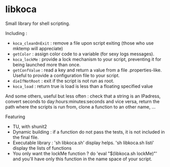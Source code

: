 libkoca
=======

Small library for shell scripting.

Including :
* `koca_cleanOnExit` : remove a file upon script exiting (those who use mktemp will appreciate)
* `getColor` : assign color code to a variable (for sexy logs messages).
* `koca_lockMe` : provide a lock mechanism to your script, preventing it for being launched more than once.
* `getConfValue` : read a key and return a value from a file .properties-like. Useful to provide a configuration file to your script.
* `dieIfNotRoot` : exit if the script is not run as root.
* `koca_load` : return true is load is less than a floating specified value

And some others, useful but less often : check that a string is an IPadress, convert seconds to day:hours:minutes:seconds and vice versa, return the path where the scripts is run from, clone a function to an other name, ...

Featuring 
* TU, with shunit2
* Dynamic building : if a function do not pass the tests, it is not included in the final file.
* Executable library : 'sh libkoca.sh' display helps. 'sh libkoca.sh listi' display the lists of functions
* You only want the lockMe function ? do 'eval "$(libkoca.sh lockMe)"' and you'll have only this function in the name space of your script.
